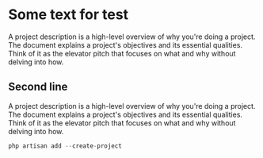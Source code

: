Some text for test
==================

A project description is a high-level overview of why you're doing a project. The document explains a project's objectives and its essential qualities. Think of it as the elevator pitch that focuses on what and why without delving into how.

Second line
------------

A project description is a high-level overview of why you're doing a project. The document explains a project's objectives and its essential qualities. Think of it as the elevator pitch that focuses on what and why without delving into how.

```php
php artisan add --create-project
```